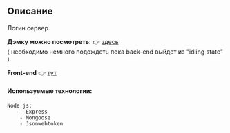 
## Описание
Логин сервер.

__Дэмку можно посмотреть__: 👉  [здесь](https://davidsulava.github.io/Demo_Anime_React_Front_End/) <br>( необходимо немного подождеть пока back-end выйдет из "idling state" ).

__Front-end__ 👉 [тут]( https://github.com/DavidSulava/Demo_Anime_React_Front_End )



#### Используемые технологии:
```
Node js:
    - Express
    - Mongoose
    - Jsonwebtoken

```



